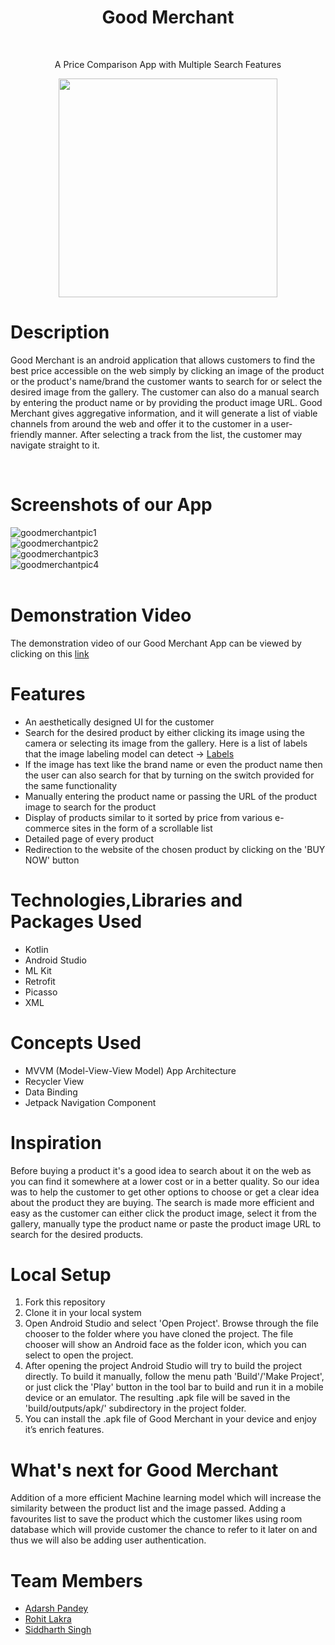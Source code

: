 <h1 align="center"> Good Merchant </h1>
<br />
<p align="center"> A Price Comparison App with Multiple Search Features </p>

<p align="center">
<image src ="https://user-images.githubusercontent.com/97015594/154835846-368f83f1-acce-4ac8-a997-e12e9c53a129.jpeg" height="350">
</p>

# Description
 
 <p>Good Merchant is an android application that allows customers to find the best price accessible on the web simply by clicking an image of the product or the product's     
 name/brand the customer wants to search for or select the desired image from the gallery. The customer can also do a manual search by entering the product name or by providing 
 the product image URL. Good Merchant gives aggregative information, and it will generate a list of viable channels from around the web and offer it to the customer in a user-
 friendly manner. After selecting a track from the list, the customer may navigate straight to it.</p>

<br />

# Screenshots of our App

![goodmerchantpic1](https://user-images.githubusercontent.com/97015594/154833255-6607e661-9e54-45cc-aaf4-916fa99ff26e.png)
<br />
![goodmerchantpic2](https://user-images.githubusercontent.com/97015594/154833275-8b740447-f520-420f-9384-42dc54c4083f.png)
<br />
![goodmerchantpic3](https://user-images.githubusercontent.com/97015594/154833405-ba029e08-46c0-4af5-a57f-ace8bcffa214.png)
<br/>
![goodmerchantpic4](https://user-images.githubusercontent.com/97015594/154833411-46b4ee43-4f90-4e47-a97e-7829ecb14d82.png)
<br /><br />

# Demonstration Video

The demonstration video of our Good Merchant App can be viewed by clicking on this [link](https://user-images.githubusercontent.com/97015594/154836172-1699686c-1c74-4d80-a827-3c33e1195da5.mp4)

# Features

 * An aesthetically designed UI for the customer
 * Search for the desired product by either clicking its image using the camera or selecting its image from the gallery. Here is a list of labels that the image labeling model can detect -> [Labels](https://github.com/sekocoder/GoodMerchant/files/8107045/Untitled.document.2.pdf)
 * If the image has text like the brand name or even the product name then the user can also search for that by turning on the switch provided for the same functionality
 * Manually entering the product name or passing the URL of the product image to search for the product
 * Display of products similar to it sorted by price from various e-commerce sites in the form of a scrollable list 
 * Detailed page of every product
 * Redirection to the website of the chosen product by clicking on the 'BUY NOW' button

# Technologies,Libraries and Packages Used

 * Kotlin
 * Android Studio
 * ML Kit
 * Retrofit
 * Picasso
 * XML

# Concepts Used

 * MVVM (Model-View-View Model) App Architecture
 * Recycler View
 * Data Binding
 * Jetpack Navigation Component

# Inspiration

 Before buying a product it's a good idea to search about it on the web as you can find it somewhere at a lower cost or in a better quality. So our idea was to help the customer to get other options to choose or get a clear idea about the product they are buying. The search is made more efficient and easy as the customer can either click the product image, select it from the gallery, manually type the product name or paste the product image URL to search for the desired products.

# Local Setup
 
 1. Fork this repository
 2. Clone it in your local system
 3. Open Android Studio and select 'Open Project'. Browse through the file chooser to the folder where you have cloned the project. The file chooser will show an Android             face as the folder icon, which you can select to open the project.
 4. After opening the project Android Studio will try to build the project directly. To build it manually, follow the menu path 'Build'/'Make Project', or just click the 'Play'     button in the tool bar to build and run it in a mobile device or an emulator. The resulting .apk file will be saved in the 'build/outputs/apk/' subdirectory in the project       folder.
 5. You can install the .apk file of Good Merchant in your device and enjoy it’s enrich features.
 

# What's next for Good Merchant

 Addition of a more efficient Machine learning model which will increase the similarity between the product list and the image passed. Adding a favourites list to save the product which the customer likes using room database which will provide customer the chance to refer to it later on and thus we will also be adding user authentication.
 
# Team Members

 * [Adarsh Pandey](https://github.com/addy0110)
 * [Rohit Lakra](https://github.com/RohitLakra299)
 * [Siddharth Singh](https://github.com/sekocoder)
